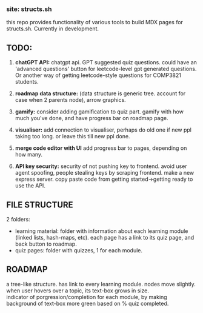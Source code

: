 ### site: structs.sh

this repo provides functionality of various tools to build MDX pages for structs.sh. Currently in development.

## TODO: 
 1. **chatGPT API:** chatgpt api. GPT suggested quiz questions. could have an 'advanced questions' button for leetcode-level gpt  generated questions. Or another way of getting leetcode-style questions for COMP3821 students.

 2. **roadmap data structure:** (data structure is generic tree. account for case when 2 parents node), arrow graphics.
 
 3. **gamify:** consider adding gamification to quiz part. gamify with how much you've done, and have progress bar on roadmap page.

<LATER>

 4. **visualiser:** add connection to visualiser, perhaps do old one if new ppl taking too long. or leave this till new ppl done.
 
 5. **merge code editor with UI** add progress bar to pages, depending on how many.
 
 6. **API key security:** security of not pushing key to frontend. avoid user agent spoofing, people stealing keys by scraping frontend. make a new express server. copy paste code from getting started->getting ready to use the API. 




 
## FILE STRUCTURE
2 folders:
- learning material: folder with information about each learning module (linked lists, hash-maps, etc). each page has a link to its quiz page, and back button to roadmap.
- quiz pages: folder with quizzes, 1 for each module.

## ROADMAP  
a tree-like structure. has link to every learning module. nodes move slightly. when user hovers over a topic, its text-box grows in size.  
indicator of porgression/completion for each module, by making background of text-box more green based on % quiz completed.

